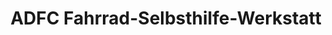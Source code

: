 ---
title: "ADFC Fahrrad-Selbsthilfe-Werkstatt"
url: /hemmingen/adfc-fahrrad-selbsthilfe-werkstatt/
shop: Fahrrad
---